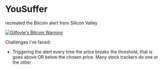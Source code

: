# YouSuffer
recreated the Bitcoin alert from Silicon Valley

[![Gilfoyle's Bitcoin Warning](http://img.youtube.com/vi/uS1KcjkWdoU/0.jpg)](http://www.youtube.com/watch?v=uS1KcjkWdoU "Gilfoyle's Bitcoin Warning")


Challenges i've faced:
- Triggering the alert every time the price breaks the threshold, that is goes above OR below the chosen price. Many stock trackers do one or the other
